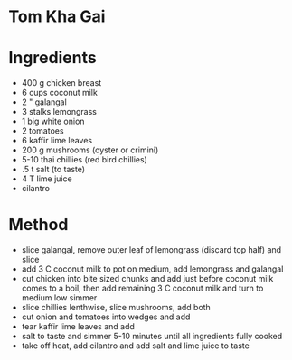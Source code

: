 # Tom Kha Gai

# Ingredients
- 400 g chicken breast
- 6 cups coconut milk
- 2 " galangal
- 3 stalks lemongrass
- 1 big white onion
- 2 tomatoes
- 6 kaffir lime leaves
- 200 g mushrooms (oyster or crimini)
- 5-10 thai chillies (red bird chillies)
- .5 t salt (to taste)
- 4 T lime juice
- cilantro

# Method
- slice galangal, remove outer leaf of lemongrass (discard top half) and slice
- add 3 C coconut milk to pot on medium, add lemongrass and galangal
- cut chicken into bite sized chunks and add just before coconut milk comes to a boil, then add remaining 3 C coconut milk and turn to medium low simmer
- slice chillies lenthwise, slice mushrooms, add both
- cut onion and tomatoes into wedges and add 
- tear kaffir lime leaves and add
- salt to taste and simmer 5-10 minutes until all ingredients fully cooked
- take off heat, add cilantro and add salt and lime juice to taste


